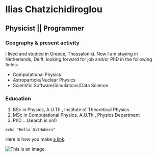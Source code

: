 # Ilias Chatzichidiroglou

## Physicist || Programmer

### Geography & present activity
I lived and studied in Greece, Thessaloniki.
Now I am staying in Netherlands, Delft, looking forward for job and/or PhD 
in the following fields:

- Computational Physics
- Astroparticle/Nuclear Physics
- Scientific Software/Simulations/Data Science

### Education
1. BSc in Physics, A.U.Th., Institute of Theoretical Physics
2. MSc in Computational Physics, A.U.Th., Physics Department
3. PhD ...(search is on!)



```
echo "Hello GitHubers"
```
Here is how you make [a link](https://www.wikipedia.org/).

![This is an image.](https://github.com/yihui/xaringan/releases/download/v0.0.2/karl-moustache.jpg)
